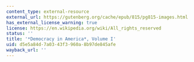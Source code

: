 ```yaml
---
content_type: external-resource
external_url: https://gutenberg.org/cache/epub/815/pg815-images.html
has_external_license_warning: true
license: https://en.wikipedia.org/wiki/All_rights_reserved
status: ''
title: '*Democracy in America*, Volume I'
uid: d5e5a84d-7a03-43f3-960a-8b97de845afe
wayback_url: ''
---
```

